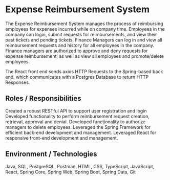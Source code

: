 # Expense Reimbursement System
The Expense Reimbursement System manages the process of reimbursing employees for expenses incurred while on company time. Employees in the company can login, submit requests for reimbursements, and view their past tickets and pending tickets. Finance Managers can log in and view all reimbursement requests and history for all employees in the company. Finance managers are authorized to approve and deny requests for expense reimbursement, as well as view all employees and promote/delete employees.

The React front end sends axios HTTP Requests to the Spring-based back end, which communicates with a Postgres Database to return HTTP Responses.

## Roles / Responsibilities
Created a robust RESTful API to support user registration and login
Developed functionality to perform reimbursement request creation, retrieval, approval and denial.
Developed functionality to authorize managers to delete employees.
Leveraged the Spring Framework for efficient back-end development and management.
Leveraged React for responsive front-end development and management.

## Environment / Technologies
Java, SQL, PostgreSQL, Postman, HTML, CSS, TypeScript, JavaScript, React, Spring Core, Spring Web, Spring Boot, Spring Data, Git
